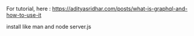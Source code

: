 For tutorial, here : https://adityasridhar.com/posts/what-is-graphql-and-how-to-use-it


install like man
and
node server.js